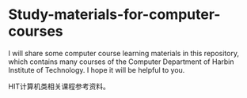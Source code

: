 # Study-materials-for-computer-courses
I will share some computer course learning materials in this repository, which contains many courses of the Computer Department of Harbin Institute of Technology. I hope it will be helpful to you.

HIT计算机类相关课程参考资料。
